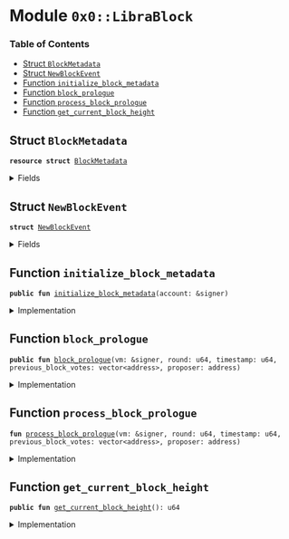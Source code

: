
<a name="0x0_LibraBlock"></a>

# Module `0x0::LibraBlock`

### Table of Contents

-  [Struct `BlockMetadata`](#0x0_LibraBlock_BlockMetadata)
-  [Struct `NewBlockEvent`](#0x0_LibraBlock_NewBlockEvent)
-  [Function `initialize_block_metadata`](#0x0_LibraBlock_initialize_block_metadata)
-  [Function `block_prologue`](#0x0_LibraBlock_block_prologue)
-  [Function `process_block_prologue`](#0x0_LibraBlock_process_block_prologue)
-  [Function `get_current_block_height`](#0x0_LibraBlock_get_current_block_height)



<a name="0x0_LibraBlock_BlockMetadata"></a>

## Struct `BlockMetadata`



<pre><code><b>resource</b> <b>struct</b> <a href="#0x0_LibraBlock_BlockMetadata">BlockMetadata</a>
</code></pre>



<details>
<summary>Fields</summary>


<dl>
<dt>

<code>height: u64</code>
</dt>
<dd>

</dd>
<dt>

<code>new_block_events: <a href="event.md#0x0_Event_EventHandle">Event::EventHandle</a>&lt;<a href="#0x0_LibraBlock_NewBlockEvent">LibraBlock::NewBlockEvent</a>&gt;</code>
</dt>
<dd>

</dd>
</dl>


</details>

<a name="0x0_LibraBlock_NewBlockEvent"></a>

## Struct `NewBlockEvent`



<pre><code><b>struct</b> <a href="#0x0_LibraBlock_NewBlockEvent">NewBlockEvent</a>
</code></pre>



<details>
<summary>Fields</summary>


<dl>
<dt>

<code>round: u64</code>
</dt>
<dd>

</dd>
<dt>

<code>proposer: address</code>
</dt>
<dd>

</dd>
<dt>

<code>previous_block_votes: vector&lt;address&gt;</code>
</dt>
<dd>

</dd>
<dt>

<code>time_microseconds: u64</code>
</dt>
<dd>

</dd>
</dl>


</details>

<a name="0x0_LibraBlock_initialize_block_metadata"></a>

## Function `initialize_block_metadata`



<pre><code><b>public</b> <b>fun</b> <a href="#0x0_LibraBlock_initialize_block_metadata">initialize_block_metadata</a>(account: &signer)
</code></pre>



<details>
<summary>Implementation</summary>


<pre><code><b>public</b> <b>fun</b> <a href="#0x0_LibraBlock_initialize_block_metadata">initialize_block_metadata</a>(account: &signer) {
  // Only callable by the <a href="association.md#0x0_Association">Association</a> address
  Transaction::assert(<a href="signer.md#0x0_Signer_address_of">Signer::address_of</a>(account) == 0xA550C18, 1);

  move_to&lt;<a href="#0x0_LibraBlock_BlockMetadata">BlockMetadata</a>&gt;(
      account,
      <a href="#0x0_LibraBlock_BlockMetadata">BlockMetadata</a> {
          height: 0,
          new_block_events: <a href="event.md#0x0_Event_new_event_handle">Event::new_event_handle</a>&lt;<a href="#0x0_LibraBlock_NewBlockEvent">Self::NewBlockEvent</a>&gt;(account),
      }
  );
}
</code></pre>



</details>

<a name="0x0_LibraBlock_block_prologue"></a>

## Function `block_prologue`



<pre><code><b>public</b> <b>fun</b> <a href="#0x0_LibraBlock_block_prologue">block_prologue</a>(vm: &signer, round: u64, timestamp: u64, previous_block_votes: vector&lt;address&gt;, proposer: address)
</code></pre>



<details>
<summary>Implementation</summary>


<pre><code><b>public</b> <b>fun</b> <a href="#0x0_LibraBlock_block_prologue">block_prologue</a>(
    vm: &signer,
    round: u64,
    timestamp: u64,
    previous_block_votes: vector&lt;address&gt;,
    proposer: address
) <b>acquires</b> <a href="#0x0_LibraBlock_BlockMetadata">BlockMetadata</a> {
    // Can only be invoked by LibraVM privilege.
    Transaction::assert(<a href="signer.md#0x0_Signer_address_of">Signer::address_of</a>(vm) == 0x0, 33);

    <a href="#0x0_LibraBlock_process_block_prologue">process_block_prologue</a>(vm,  round, timestamp, previous_block_votes, proposer);

    // TODO(valerini): call regular reconfiguration here LibraSystem2::update_all_validator_info()
}
</code></pre>



</details>

<a name="0x0_LibraBlock_process_block_prologue"></a>

## Function `process_block_prologue`



<pre><code><b>fun</b> <a href="#0x0_LibraBlock_process_block_prologue">process_block_prologue</a>(vm: &signer, round: u64, timestamp: u64, previous_block_votes: vector&lt;address&gt;, proposer: address)
</code></pre>



<details>
<summary>Implementation</summary>


<pre><code><b>fun</b> <a href="#0x0_LibraBlock_process_block_prologue">process_block_prologue</a>(
    vm: &signer,
    round: u64,
    timestamp: u64,
    previous_block_votes: vector&lt;address&gt;,
    proposer: address
) <b>acquires</b> <a href="#0x0_LibraBlock_BlockMetadata">BlockMetadata</a> {
    <b>let</b> block_metadata_ref = borrow_global_mut&lt;<a href="#0x0_LibraBlock_BlockMetadata">BlockMetadata</a>&gt;(0xA550C18);

    // TODO: Figure out a story for errors in the system transactions.
    <b>if</b>(proposer != 0x0) Transaction::assert(<a href="libra_system.md#0x0_LibraSystem_is_validator">LibraSystem::is_validator</a>(proposer), 5002);
    <a href="libra_time.md#0x0_LibraTimestamp_update_global_time">LibraTimestamp::update_global_time</a>(vm, proposer, timestamp);
    block_metadata_ref.height = block_metadata_ref.height + 1;
    <a href="event.md#0x0_Event_emit_event">Event::emit_event</a>&lt;<a href="#0x0_LibraBlock_NewBlockEvent">NewBlockEvent</a>&gt;(
      &<b>mut</b> block_metadata_ref.new_block_events,
      <a href="#0x0_LibraBlock_NewBlockEvent">NewBlockEvent</a> {
        round: round,
        proposer: proposer,
        previous_block_votes: previous_block_votes,
        time_microseconds: timestamp,
      }
    );
}
</code></pre>



</details>

<a name="0x0_LibraBlock_get_current_block_height"></a>

## Function `get_current_block_height`



<pre><code><b>public</b> <b>fun</b> <a href="#0x0_LibraBlock_get_current_block_height">get_current_block_height</a>(): u64
</code></pre>



<details>
<summary>Implementation</summary>


<pre><code><b>public</b> <b>fun</b> <a href="#0x0_LibraBlock_get_current_block_height">get_current_block_height</a>(): u64 <b>acquires</b> <a href="#0x0_LibraBlock_BlockMetadata">BlockMetadata</a> {
  borrow_global&lt;<a href="#0x0_LibraBlock_BlockMetadata">BlockMetadata</a>&gt;(0xA550C18).height
}
</code></pre>



</details>
